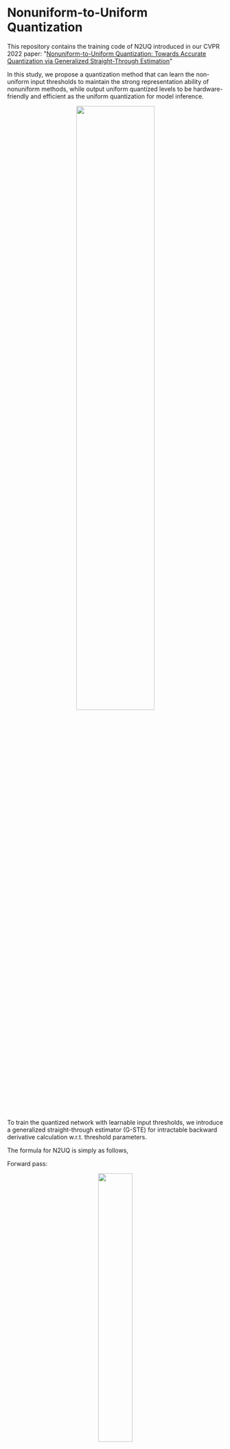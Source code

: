 # Nonuniform-to-Uniform Quantization

This repository contains the training code of N2UQ introduced in our CVPR 2022 paper: "[Nonuniform-to-Uniform Quantization: Towards Accurate Quantization via Generalized Straight-Through Estimation](https://arxiv.org/abs/2111.14826)"

In this study, we propose a quantization method that can learn the non-uniform input thresholds to maintain the strong representation ability of nonuniform methods, while output uniform quantized levels to be hardware-friendly and efficient as the uniform quantization for model inference.

<div align=center>
<img width=60% src="https://github.com/liuzechun/Nonuniform-to-Uniform-Quantization/blob/main/U2UQ_github.jpg"/>
</div>
    
To train the quantized network with learnable input thresholds, we introduce a generalized straight-through estimator (G-STE) for intractable backward derivative calculation w.r.t. threshold parameters.

The formula for N2UQ is simply as follows,

Forward pass:

<div align=center>
<img width=40% src="https://github.com/liuzechun/Nonuniform-to-Uniform-Quantization/blob/main/Formula01.jpg"/>
</div>


Backward pass:
<div align=center>
<img width=40% src="https://github.com/liuzechun/Nonuniform-to-Uniform-Quantization/blob/main/Formula02.jpg"/>
</div>


Moreover, we proposed L1 norm based entropy preserving weight regularization for weight quantization.



## Citation

If you find our code useful for your research, please consider citing:
    
    @inproceedings{liu2022nonuniform,
      title={Nonuniform-to-Uniform Quantization: Towards Accurate Quantization via Generalized Straight-Through Estimation},
      author={Liu, Zechun and Cheng, Kwang-Ting and Huang, Dong and Xing, Eric and Shen, Zhiqiang},
      journal={Proceedings of the IEEE Conference on Computer Vision and Pattern Recognition (CVPR)},
      year={2022}
    }
    
## Run

### 1. Requirements:
* python 3.6, pytorch 1.7.1, torchvision 0.8.2
* gdown
    
### 2. Data:
* Download ImageNet dataset

### 3. Pretrained Models:
* pip install gdown \# gdown will automatically download the models
* If gdown doesn't work, you may need to manually download the [pretrained models](https://hkustconnect-my.sharepoint.com/:f:/g/personal/zliubq_connect_ust_hk/Eqrxgh_tbOVHkp9bqhWukaoBA8thLh0eCtOTdSxhEjsWuw?e=cw9ydr) and put them in the correponding `./models/` folder.

### 4. Steps to run:
(1) For ResNet architectures:
* Change directory to `./resnet/`
* Run `bash run.sh architecture n_bits quantize_downsampling`
* E.g., `bash run.sh resnet18 2 0` for quantize resnet18 to 2-bit without quantizing downsampling layers

(2) For MobileNet architectures:
* Change directory to `./mobilenetv2/`
* Run `bash run.sh`
       
## Models

### 1. ResNet

| Network | Methods | W2/A2 | W3/A3 | W4/A4 |
| --- | --- | --- | --- | --- |
| ResNet-18 | | | |
| | PACT | 64.4  | 68.1 | 69.2 |
| | DoReFa-Net | 64.7 | 67.5 | 68.1 | 
| | LSQ | 67.6 | 70.2 | 71.1 |
| | **N2UQ** | **69.4** [Model-Res18-2bit](https://hkustconnect-my.sharepoint.com/:u:/g/personal/zliubq_connect_ust_hk/EVP4Ie28TDlHm3mSWdjvAk4BwdksW8fvoNSg11B3FilHEA?e=7PAOAd) | **71.9** [Model-Res18-3bit](https://hkustconnect-my.sharepoint.com/:u:/g/personal/zliubq_connect_ust_hk/EdinnTKYXktBmuFD2SksafsBAJcp536gV-R0G46fMWRbiA?e=deqLyP) | **72.9** [Model-Res18-4bit](https://hkustconnect-my.sharepoint.com/:u:/g/personal/zliubq_connect_ust_hk/EZKIm_I5AqxJmABKCKFojegB1JleuC__2KIFjIbT3ItD4A?e=8YcGaR) |
| | **N2UQ** \* | **69.7** [Model-Res18-2bit](https://hkustconnect-my.sharepoint.com/:u:/g/personal/zliubq_connect_ust_hk/EeEndtQyWLdEowoUcRG-DjIB5aQWGKCkP2U59MfshyX0fA?e=EkJ8GQ) | **72.1** [Model-Res18-3bit](https://hkustconnect-my.sharepoint.com/:u:/g/personal/zliubq_connect_ust_hk/ET-NhKk0ZiFBrcFUGVvoQBMB9z9bRR_JPtA7bqYV4Wqu0A?e=vTuSq3) | **73.1** [Model-Res18-4bit](https://hkustconnect-my.sharepoint.com/:u:/g/personal/zliubq_connect_ust_hk/EbkGs6B9FTlKr98PsoLTVfsB3zY0twxasPAUncE8eu5S2A?e=yQAjnp) |
| ResNet-34 | | | |
| | LSQ | 71.6 | 73.4 | 74.1 |
| | **N2UQ** | **73.3** [Model-Res34-2bit](https://hkustconnect-my.sharepoint.com/:u:/g/personal/zliubq_connect_ust_hk/EeYYBsUmd8hFi6K8PL1_ungBuj8JD2X4SfCZMR9EWg3KVw?e=igOAwz) | **75.2** [Model-Res34-3bit](https://hkustconnect-my.sharepoint.com/:u:/g/personal/zliubq_connect_ust_hk/Ea4Asqw9rVBNlhfKagWrdB0BW_j0RfHqXUf0q1QdcnGHcw?e=SzsGDM) | **76.0** [Model-Res34-4bit](https://hkustconnect-my.sharepoint.com/:u:/g/personal/zliubq_connect_ust_hk/EZLd9m4OxZxKpHOWaB6wdF4BF4oZAg-Xok5JOC1M_Y9jsg?e=KeuA41) |
| | **N2UQ** \* | **73.4** [Model-Res34-2bit](https://hkustconnect-my.sharepoint.com/:u:/g/personal/zliubq_connect_ust_hk/Eaj_R8tZ8k1MuagOxVPvZ8cBEAgbmjPeE0WhNvJM04msoQ?e=IAw64e) | **75.3** [Model-Res34-3bit](https://hkustconnect-my.sharepoint.com/:u:/g/personal/zliubq_connect_ust_hk/EcRHSaYTgRZGuG9xJgjlBHMBPwR3s14bbNzc9KuQSQhGhA?e=mtBEEK) | **76.1** [Model-Res34-4bit](https://hkustconnect-my.sharepoint.com/:u:/g/personal/zliubq_connect_ust_hk/EQuLjGtwCXNAnzAG5GcTTKoB22F48tLqvYX5nn2XsZ4_4Q?e=P5SlNO) |
| ResNet-50 | | | |
| | PACT | 64.4  | 68.1 | 69.2 |
| | LSQ | 67.6 | 70.2 | 71.1 |
| | **N2UQ** | **75.8** [Model-Res50-2bit](https://hkustconnect-my.sharepoint.com/:u:/g/personal/zliubq_connect_ust_hk/EZ4Ya2NykY5BoaR3_zHVJIUBvw8fEQ3NLvO8TcrezInNyg?e=ozHw9F) | **77.5** [Model-Res50-3bit](https://hkustconnect-my.sharepoint.com/:u:/g/personal/zliubq_connect_ust_hk/EcOgGqzybEJOuo8pHuSzF2UBbow-FhMUfnIXPfhbMTCF_Q?e=1SSWwx) | **78.0** [Model-Res50-4bit](https://hkustconnect-my.sharepoint.com/:u:/g/personal/zliubq_connect_ust_hk/ESm2mabqyC1EleyaBQL8NpsBzi8XDPalFz88KV0ioJNr2Q?e=aTQJgt) |
| | **N2UQ** \* | **76.4** [Model-Res50-2bit](https://hkustconnect-my.sharepoint.com/:u:/g/personal/zliubq_connect_ust_hk/EdEe4J5szAtOosuS9AbBs0kBlLs0QnF4cKqjDpdVl39Zug?e=KpANaF) | **77.6** [Model-Res50-3bit](https://hkustconnect-my.sharepoint.com/:u:/g/personal/zliubq_connect_ust_hk/EUMCYazwLU1FioPLpdlVYCEBZZNop4eFKWVBR6nu9M1j7g?e=Wo8deQ) | **78.0** [Model-Res50-4bit](https://hkustconnect-my.sharepoint.com/:u:/g/personal/zliubq_connect_ust_hk/EVlBJCvBVFRGmc_eXbmFkjYBoTr3E-_6AjRfHOp5kSCy3w?e=yyxEfd) |

<!-- | LQ-Nets | 64.9 | 68.2 | 69.3 | -->

Note that N2UQ without \* denotes quantizing all the convolutional layers except the first input convolutional layer.

N2UQ with \* denotes quantizing all the convolutional layers except the first input convolutional layer and three downsampling layers.

W2/A2, W3/A3, W4/A4 denote the cases where the weights and activations are both quantized to 2 bits, 3 bits, and 4 bits, respectively.

### 2. MobileNet

| Network | Methods | W4/A4 |
| --- | --- | --- | 
| MobileNet-V2 | **N2UQ** | **72.1** [Model-MBV2-4bit](https://hkustconnect-my.sharepoint.com/:u:/g/personal/zliubq_connect_ust_hk/EYejI78B4TBFvG4d_nSPDfYBCkiv9QJKiBaMl8kJqzg5Xw?e=8UeKFm) |

## Contact

Zechun Liu, HKUST (zliubq at connect.ust.hk)
